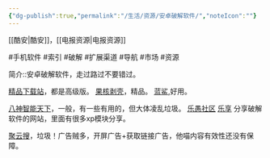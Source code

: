 ```yaml
---
{"dg-publish":true,"permalink":"/生活/资源/安卓破解软件/","noteIcon":""}
---
```


[[酷安\|酷安]]，[[电报资源\|电报资源]]

#手机软件 #索引 #破解 #扩展渠道  #导航 #市场 #资源

简介::安卓破解软件，走过路过不要错过。

[精品下载站](http://m.j9p.com/softclass.html)，都是高级版。
[果核剥壳](https://www.ghxi.com/)，精品。
[蓝鲨](https://www.lan-sha.com/),好用。

[八神智能天下](http://zntx.cc/wapindex-956-1548.html)，一般，有一些有用的，但大体凌乱垃圾。
[乐愚社区](https://bbs.leyuz.net/)
[乐享](https://www.lxapk.com/) 分享破解软件的网站，里面有很多xp模块分享。


[聚云搜](https://jsznopi.lanzoui.com/b01h6ckzc)，垃圾！广告贼多，开屏广告+获取链接广告，他喵内容有效性还没有保障。

